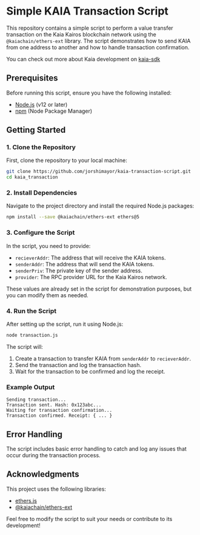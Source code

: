 # Simple KAIA Transaction Script

This repository contains a simple script to perform a value transfer transaction on the Kaia Kairos blockchain network using the `@kaiachain/ethers-ext` library. The script demonstrates how to send KAIA from one address to another and how to handle transaction confirmation.

You can check out more about Kaia development on [kaia-sdk](https://github.com/kaiachain/kaia-sdk/tree/dev)

## Prerequisites

Before running this script, ensure you have the following installed:

- [Node.js](https://nodejs.org/) (v12 or later)
- [npm](https://www.npmjs.com/) (Node Package Manager)

## Getting Started

### 1. Clone the Repository

First, clone the repository to your local machine:

```bash
git clone https://github.com/jorshimayor/kaia-transaction-script.git
cd kaia_transaction
```

### 2. Install Dependencies

Navigate to the project directory and install the required Node.js packages:

```bash
npm install --save @kaiachain/ethers-ext ethers@5
```

### 3. Configure the Script

In the script, you need to provide:

- `recieverAddr`: The address that will receive the KAIA tokens.
- `senderAddr`: The address that will send the KAIA tokens.
- `senderPriv`: The private key of the sender address.
- `provider`: The RPC provider URL for the Kaia Kairos network.

These values are already set in the script for demonstration purposes, but you can modify them as needed.

### 4. Run the Script

After setting up the script, run it using Node.js:

```bash
node transaction.js
```

The script will:

1. Create a transaction to transfer KAIA from `senderAddr` to `recieverAddr`.
2. Send the transaction and log the transaction hash.
3. Wait for the transaction to be confirmed and log the receipt.

### Example Output

```
Sending transaction...
Transaction sent. Hash: 0x123abc...
Waiting for transaction confirmation...
Transaction confirmed. Receipt: { ... }
```

## Error Handling

The script includes basic error handling to catch and log any issues that occur during the transaction process.

## Acknowledgments

This project uses the following libraries:

- [ethers.js](https://github.com/ethers-io/ethers.js/)
- [@kaiachain/ethers-ext](https://www.npmjs.com/package/@kaiachain/ethers-ext)

Feel free to modify the script to suit your needs or contribute to its development!

